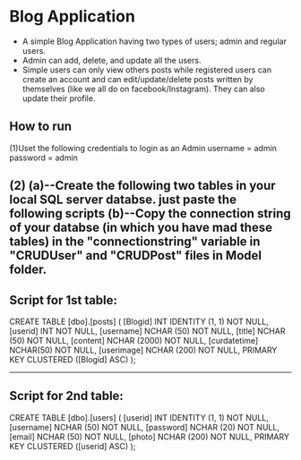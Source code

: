 # Blog Application

* A simple Blog Application having two types of users; admin and regular users. 
* Admin can add, delete, and update all the users. 
* Simple users can only view others posts while registered users can create an account and can edit/update/delete posts written by themselves (like we all do on facebook/Instagram). They can also update their profile.

## How to run

(1)Uset the following credentials to login as an Admin
username = admin
password = admin

(2)
(a)--Create the following two tables in your local SQL server databse. just paste the following scripts
(b)--Copy the connection string of your databse (in which you have mad these tables) in the "connectionstring" variable in "CRUDUser" and "CRUDPost" files in Model folder.
------------------------------------------------------------------------
Script for 1st table:
------------------------------------------------------------------------
CREATE TABLE [dbo].[posts] (
    [Blogid]      INT          IDENTITY (1, 1) NOT NULL,
    [userid]      INT          NOT NULL,
    [username]    NCHAR (50)   NOT NULL,
    [title]       NCHAR (50)   NOT NULL,
    [content]     NCHAR (2000) NOT NULL,
    [curdatetime] NCHAR(50)     NOT NULL,
    [userimage]   NCHAR (200)  NOT NULL,
    PRIMARY KEY CLUSTERED ([Blogid] ASC)
);

------------------------------------------------------------------------
Script for 2nd table:
------------------------------------------------------------------------
CREATE TABLE [dbo].[users] (
    [userid]   INT         IDENTITY (1, 1) NOT NULL,
    [username] NCHAR (50)  NOT NULL,
    [password] NCHAR (20)  NOT NULL,
    [email]    NCHAR (50)  NOT NULL,
    [photo]    NCHAR (200) NOT NULL,
    PRIMARY KEY CLUSTERED ([userid] ASC)
);

